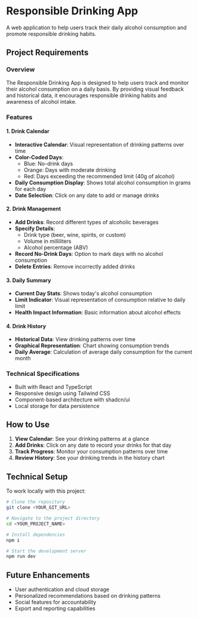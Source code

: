 
# Responsible Drinking App

A web application to help users track their daily alcohol consumption and promote responsible drinking habits.

## Project Requirements

### Overview
The Responsible Drinking App is designed to help users track and monitor their alcohol consumption on a daily basis. By providing visual feedback and historical data, it encourages responsible drinking habits and awareness of alcohol intake.

### Features

#### 1. Drink Calendar
- **Interactive Calendar**: Visual representation of drinking patterns over time
- **Color-Coded Days**: 
  - Blue: No-drink days
  - Orange: Days with moderate drinking
  - Red: Days exceeding the recommended limit (40g of alcohol)
- **Daily Consumption Display**: Shows total alcohol consumption in grams for each day
- **Date Selection**: Click on any date to add or manage drinks

#### 2. Drink Management
- **Add Drinks**: Record different types of alcoholic beverages
- **Specify Details**:
  - Drink type (beer, wine, spirits, or custom)
  - Volume in milliliters
  - Alcohol percentage (ABV)
- **Record No-Drink Days**: Option to mark days with no alcohol consumption
- **Delete Entries**: Remove incorrectly added drinks

#### 3. Daily Summary
- **Current Day Stats**: Shows today's alcohol consumption
- **Limit Indicator**: Visual representation of consumption relative to daily limit
- **Health Impact Information**: Basic information about alcohol effects

#### 4. Drink History
- **Historical Data**: View drinking patterns over time
- **Graphical Representation**: Chart showing consumption trends
- **Daily Average**: Calculation of average daily consumption for the current month

### Technical Specifications
- Built with React and TypeScript
- Responsive design using Tailwind CSS
- Component-based architecture with shadcn/ui
- Local storage for data persistence

## How to Use

1. **View Calendar**: See your drinking patterns at a glance
2. **Add Drinks**: Click on any date to record your drinks for that day
3. **Track Progress**: Monitor your consumption patterns over time
4. **Review History**: See your drinking trends in the history chart

## Technical Setup

To work locally with this project:

```sh
# Clone the repository
git clone <YOUR_GIT_URL>

# Navigate to the project directory
cd <YOUR_PROJECT_NAME>

# Install dependencies
npm i

# Start the development server
npm run dev
```

## Future Enhancements
- User authentication and cloud storage
- Personalized recommendations based on drinking patterns
- Social features for accountability
- Export and reporting capabilities
